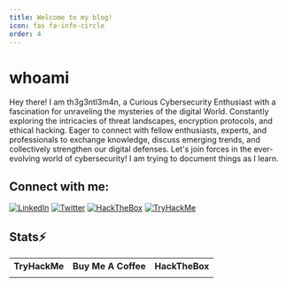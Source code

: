 ```yaml
---
title: Welcome to my blog!
icon: fas fa-info-circle
order: 4
---
```


# whoami 

Hey there! 
I am th3g3ntl3m4n, a Curious Cybersecurity Enthusiast with a fascination for unraveling the mysteries of the digital World. Constantly exploring the intricacies of threat landscapes, encryption protocols, and ethical hacking. Eager to connect with fellow enthusiasts, experts, and professionals to exchange knowledge, discuss emerging trends, and collectively strengthen our digital defenses. Let's join forces in the ever-evolving world of cybersecurity!
I am trying to document things as I learn.

## Connect with me:
 [![LinkedIn](https://img.shields.io/badge/LinkedIn-James-blue?style=flat-square&logo=linkedin)](https://www.linkedin.com/in/james-macharia-117306201/)
 [![Twitter](https://img.shields.io/badge/Twitter-Th3g3ntl3m4n-blue?style=flat-square&logo=twitter)](https://www.twitter.com/i_amslimjimmy/)
 [![HackTheBox](https://img.shields.io/badge/HackTheBox-Th3g3ntl3m4nX0-black?style=flat-square&logo=hackthebox)](https://app.hackthebox.com/profile/852823)
 [![TryHackMe](https://img.shields.io/badge/TryHackMe-Jimmywach-red?style=flat-square&logo=tryhackme)](https://tryhackme.com/p/Jimmywach)


## Stats⚡ 
<table>
  <tr>
  <th>TryHackMe</th>
    <th>Buy Me A Coffee</th>
    <th>HackTheBox</th>
    </tr>
    <tr>
  <td>
<script src="https://tryhackme.com/badge/280861"></script>
</td>
<td>
<script src="https://cdnjs.buymeacoffee.com/1.0.0/button.prod.min.js" data-name="bmc-button" data-slug="th3g3ntl3m4nX0" data-color="#FFDD00" data-emoji=""  data-font="Cookie" data-text="Buy me a coffee" data-outline-color="#000000" data-font-color="#000000" data-coffee-color="#ffffff" ></script>
</td>
<td>
<script src="https://www.hackthebox.eu/badge/852823"></script>
</td>
  </tr>
</table>
